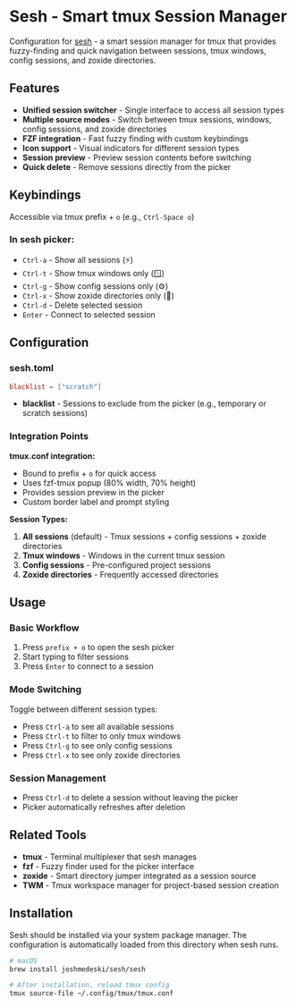 # Sesh - Smart tmux Session Manager

Configuration for [sesh](https://github.com/joshmedeski/sesh) - a smart session manager for tmux that provides fuzzy-finding and quick navigation between sessions, tmux windows, config sessions, and zoxide directories.

## Features

- **Unified session switcher** - Single interface to access all session types
- **Multiple source modes** - Switch between tmux sessions, windows, config sessions, and zoxide directories
- **FZF integration** - Fast fuzzy finding with custom keybindings
- **Icon support** - Visual indicators for different session types
- **Session preview** - Preview session contents before switching
- **Quick delete** - Remove sessions directly from the picker

## Keybindings

Accessible via tmux prefix + `o` (e.g., `Ctrl-Space o`)

### In sesh picker:
- `Ctrl-a` - Show all sessions (⚡)
- `Ctrl-t` - Show tmux windows only (🪟)
- `Ctrl-g` - Show config sessions only (⚙️)
- `Ctrl-x` - Show zoxide directories only (📁)
- `Ctrl-d` - Delete selected session
- `Enter` - Connect to selected session

## Configuration

### sesh.toml

```toml
blacklist = ["scratch"]
```

- **blacklist** - Sessions to exclude from the picker (e.g., temporary or scratch sessions)

### Integration Points

**tmux.conf integration:**
- Bound to prefix + `o` for quick access
- Uses fzf-tmux popup (80% width, 70% height)
- Provides session preview in the picker
- Custom border label and prompt styling

**Session Types:**
1. **All sessions** (default) - Tmux sessions + config sessions + zoxide directories
2. **Tmux windows** - Windows in the current tmux session
3. **Config sessions** - Pre-configured project sessions
4. **Zoxide directories** - Frequently accessed directories

## Usage

### Basic Workflow

1. Press `prefix + o` to open the sesh picker
2. Start typing to filter sessions
3. Press `Enter` to connect to a session

### Mode Switching

Toggle between different session types:
- Press `Ctrl-a` to see all available sessions
- Press `Ctrl-t` to filter to only tmux windows
- Press `Ctrl-g` to see only config sessions
- Press `Ctrl-x` to see only zoxide directories

### Session Management

- Press `Ctrl-d` to delete a session without leaving the picker
- Picker automatically refreshes after deletion

## Related Tools

- **tmux** - Terminal multiplexer that sesh manages
- **fzf** - Fuzzy finder used for the picker interface
- **zoxide** - Smart directory jumper integrated as a session source
- **TWM** - Tmux workspace manager for project-based session creation

## Installation

Sesh should be installed via your system package manager. The configuration is automatically loaded from this directory when sesh runs.

```bash
# macOS
brew install joshmedeski/sesh/sesh

# After installation, reload tmux config
tmux source-file ~/.config/tmux/tmux.conf
```
